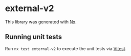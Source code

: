 # external-v2

This library was generated with [Nx](https://nx.dev).

## Running unit tests

Run `nx test external-v2` to execute the unit tests via [Vitest](https://vitest.dev/).
